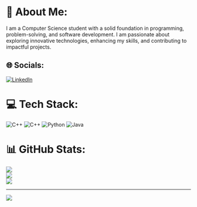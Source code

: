 # 💫 About Me:
I am a Computer Science student with a solid foundation in programming, problem-solving, and software development. I am passionate about exploring innovative technologies, enhancing my skills, and contributing to impactful projects. 


## 🌐 Socials:
[![LinkedIn](https://img.shields.io/badge/LinkedIn-%230077B5.svg?logo=linkedin&logoColor=white)](https://www.linkedin.com/in/mario-maxim-341a91238/) 

# 💻 Tech Stack:
![C++](https://img.shields.io/badge/c++-%2300599C.svg?style=flat&logo=c%2B%2B&logoColor=white) ![C++](https://img.shields.io/badge/c++-%2300599C.svg?style=flat&logo=c%2B%2B&logoColor=white) ![Python](https://img.shields.io/badge/python-3670A0?style=flat&logo=python&logoColor=ffdd54) ![Java](https://img.shields.io/badge/java-%23ED8B00.svg?style=flat&logo=openjdk&logoColor=white)
# 📊 GitHub Stats:
![](https://github-readme-stats.vercel.app/api?username=MarioMaxim18&theme=github_dark&hide_border=true&include_all_commits=false&count_private=false)<br/>
![](https://github-readme-streak-stats.herokuapp.com/?user=MarioMaxim18&theme=github_dark&hide_border=true)<br/>
![](https://github-readme-stats.vercel.app/api/top-langs/?username=MarioMaxim18&theme=github_dark&hide_border=true&include_all_commits=false&count_private=false&layout=compact)

---
[![](https://visitcount.itsvg.in/api?id=MarioMaxim18&icon=0&color=0)](https://visitcount.itsvg.in)
